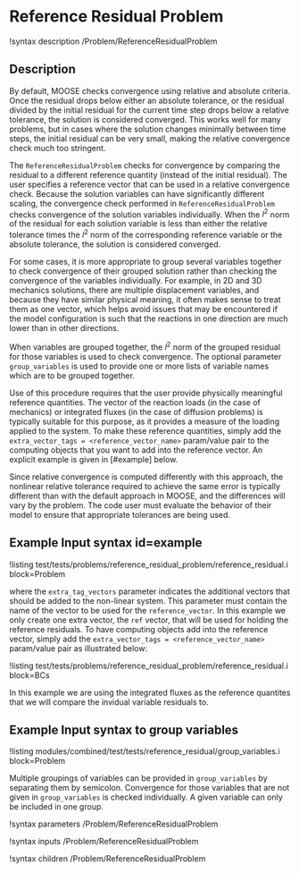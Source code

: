 # Reference Residual Problem

!syntax description /Problem/ReferenceResidualProblem

## Description

By default, MOOSE checks convergence using relative and absolute criteria. Once the residual drops
below either an absolute tolerance, or the residual divided by the initial residual for the current
time step drops below a relative tolerance, the solution is considered converged. This works well for
many problems, but in cases where the solution changes minimally between time steps, the initial
residual can be very small, making the relative convergence check much too stringent.

The `ReferenceResidualProblem` checks for convergence by comparing the residual to a different
reference quantity (instead of the initial residual). The user specifies a reference vector that can be used in
a relative convergence check. Because the solution variables can have significantly different
scaling, the convergence check performed in `ReferenceResidualProblem` checks convergence of the
solution variables individually. When the $l^2$ norm of the residual for each solution variable is
less than either the relative tolerance times the $l^2$ norm of the corresponding reference variable
or the absolute tolerance, the solution is considered converged.

For some cases, it is more appropriate to group several variables together to check convergence of their grouped solution rather than checking the convergence of the variables individually.
For example, in 2D and 3D mechanics solutions, there are multiple displacement variables, and because they have similar physical meaning, it often makes sense to treat them as one vector,
which helps avoid issues that may be encountered if the model configuration is such that the reactions in one direction are much lower than in other directions.

When variables are grouped together, the $l^2$ norm of the grouped residual for those variables is used to check convergence.
The optional parameter `group_variables` is used to provide one or more lists of variable names which are to be grouped together.

Use of this procedure requires that the user provide physically meaningful reference quantities. The
vector of the reaction loads (in the case of mechanics) or integrated fluxes (in the case of
diffusion problems) is typically suitable for this purpose, as it provides a measure of the loading
applied to the system. To make these reference quantities, simply add the
`extra_vector_tags = <reference_vector_name>` param/value pair to the computing objects that you
want to add into the reference vector. An explicit example is given in [#example] below.

Since relative convergence is computed differently with this approach, the nonlinear relative
tolerance required to achieve the same error is typically different than with the default approach in
MOOSE, and the differences will vary by the problem. The code user must evaluate the behavior of
their model to ensure that appropriate tolerances are being used.

## Example Input syntax id=example

!listing test/tests/problems/reference_residual_problem/reference_residual.i block=Problem

where the `extra_tag_vectors` parameter indicates the additional vectors that should be added to the
non-linear system. This parameter must contain the name of the vector to be used for the
`reference_vector`. In this example we only create one extra vector, the `ref` vector, that will be
used for holding the reference residuals. To have computing objects add into the reference vector,
simply add the `extra_vector_tags = <reference_vector_name>` param/value pair as illustrated below:

!listing test/tests/problems/reference_residual_problem/reference_residual.i block=BCs

In this example we are using the integrated fluxes as the reference quantites that we will compare
the invidual variable residuals to.

## Example Input syntax to group variables

!listing modules/combined/test/tests/reference_residual/group_variables.i block=Problem

Multiple groupings of variables can be provided in `group_variables` by separating them by  semicolon.
Convergence for those variables that are not given in `group_variables` is checked individually. A given variable can only be included in one group.

!syntax parameters /Problem/ReferenceResidualProblem

!syntax inputs /Problem/ReferenceResidualProblem

!syntax children /Problem/ReferenceResidualProblem
